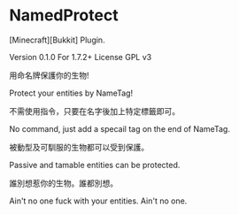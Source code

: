 NamedProtect
============

[Minecraft][Bukkit] Plugin.

Version 0.1.0
For 1.7.2+
License GPL v3

用命名牌保護你的生物!

Protect your entities by NameTag!

不需使用指令，只要在名字後加上特定標籤即可。

 No command, just add a specail tag on the end of NameTag.

被動型及可馴服的生物都可以受到保護。

Passive and tamable entities can be protected.

誰別想惹你的生物。誰都別想。

Ain't no one fuck with your entities. Ain't no one.